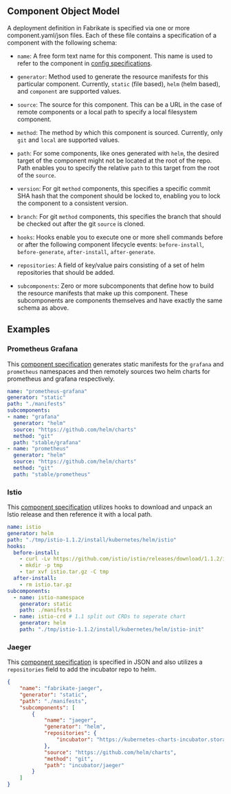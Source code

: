 ## Component Object Model

A deployment definition in Fabrikate is specified via one or more component.yaml/json files.  Each of these file contains a
specification of a component with the following schema:

* `name`: A free form text name for this component.  This name is used to refer to the component in [config specifications](./config).

* `generator`: Method used to generate the resource manifests for this particular component.  Currently, `static` (file based), `helm` (helm based), and `component` are supported values.

* `source`: The source for this component. This can be a URL in the case of remote components or a local path to specify a local filesystem component.

* `method`: The method by which this component is sourced.  Currently, only `git` and `local` are supported values.

* `path`: For some components, like ones generated with `helm`, the desired target of the component might not be located at the root of the repo.  Path enables you to specify the relative `path` to this target from the root of the `source`.

* `version`: For git `method` components, this specifies a specific commit SHA hash that the component should be locked to, enabling you to lock the component to a consistent version.

* `branch`: For git `method` components, this specifies the branch that should be checked out after the git `source` is cloned.

* `hooks`: Hooks enable you to execute one or more shell commands before or after the following component lifecycle events: `before-install`, `before-generate`, `after-install`, `after-generate`.

* `repositories`: A field of key/value pairs consisting of a set of helm repositories that should be added. 

* `subcomponents`: Zero or more subcomponents that define how to build the resource manifests that make up this component. These subcomponents are components themselves and have exactly the same schema as above.

## Examples

### Prometheus Grafana

This [component specification](https://github.com/timfpark/fabrikate-prometheus-grafana) generates static manifests for the `grafana` and `prometheus` namespaces and then remotely sources two helm charts for prometheus and grafana respectively.

```yaml
name: "prometheus-grafana"
generator: "static"
path: "./manifests"
subcomponents:
- name: "grafana"
  generator: "helm"
  source: "https://github.com/helm/charts"
  method: "git"
  path: "stable/grafana"
- name: "prometheus"
  generator: "helm"
  source: "https://github.com/helm/charts"
  method: "git"
  path: "stable/prometheus"
```

### Istio

This [component specification](https://github.com/evanlouie/fabrikate-istio) utilizes hooks to download and unpack an Istio release and then reference it with a local path.

```yaml
name: istio
generator: helm
path: "./tmp/istio-1.1.2/install/kubernetes/helm/istio"
hooks:
  before-install:
    - curl -Lv https://github.com/istio/istio/releases/download/1.1.2/istio-1.1.2-linux.tar.gz -o istio.tar.gz
    - mkdir -p tmp
    - tar xvf istio.tar.gz -C tmp
  after-install:
    - rm istio.tar.gz
subcomponents:
  - name: istio-namespace
    generator: static
    path: ./manifests
  - name: istio-crd # 1.1 split out CRDs to seperate chart
    generator: helm
    path: "./tmp/istio-1.1.2/install/kubernetes/helm/istio-init"
```

### Jaeger

This [component specification](https://github.com/bnookala/fabrikate-jaeger) is specified in JSON and also utilizes a `repositories` field to add the incubator repo to helm. 

```json
{
    "name": "fabrikate-jaeger",
    "generator": "static",
    "path": "./manifests",
    "subcomponents": [
        {
            "name": "jaeger",
            "generator": "helm",
            "repositories": {
                "incubator": "https://kubernetes-charts-incubator.storage.googleapis.com/"
            },
            "source": "https://github.com/helm/charts",
            "method": "git",
            "path": "incubator/jaeger"
        }
    ]
}
```